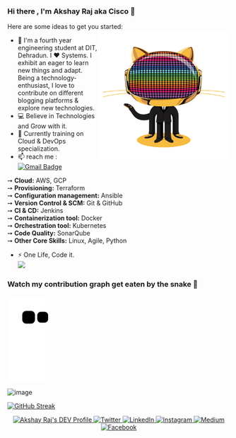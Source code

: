 ### Hi there , I'm Akshay Raj aka Cisco 👋

Here are some ideas to get you started:
<img align="right" alt="GIF" height="300px" src='https://github.com/theakshayraj/Cool-Readme-ideas/blob/68f1ef2bf6a85ea818233d33b6a5085d15249940/data/octocat/daftpunktocat-guy.gif' />
- 🔭 I'm a fourth year engineering student at DIT, Dehradun. I ❤️ Systems. I exhibit an eager to learn new things and adapt. Being a technology-enthusiast, I love to contribute on different blogging platforms & explore new technologies.
- 💻 Believe in Technologies and Grow with it.
- 🌱 Currently training on Cloud & DevOps specialization.
- 📫 reach me :
[![Gmail Badge](https://img.shields.io/badge/Microsoft_Outlook-0078D4?style=for-the-badge&logo=microsoft-outlook&logoColor=white&link=mailto:theakshayraj@outlook.com)](mailto:theakshayraj@outlook.com) 

➙ **Cloud:** AWS, GCP <br>
➙ **Provisioning:**             Terraform <br>
➙ **Configuration management:** Ansible <br>
➙ **Version Control & SCM:**    Git & GitHub <br>
➙ **CI & CD:**                  Jenkins <br>
➙ **Containerization tool:**    Docker <br>
➙ **Orchestration tool:**       Kubernetes <br>
➙ **Code Quality:**             SonarQube <br>
➙ **Other Core Skills:**        Linux, Agile, Python<br>
- ⚡   One Life, Code it. <div align='justify'>
![](https://komarev.com/ghpvc/?username=theakshayraj&color=brightgreen)
           
###    Watch my contribution graph get eaten by the snake 🐍

<!-- refer this: https://dev.to/mishmanners/how-to-enable-github-actions-on-your-profile-readme-for-a-contribution-graph-4l66 -->
![theakshayraj snake gif](https://github.com/theakshayraj/theakshayraj/blob/b21604aba904e2dea5d8e6f7de8d145f19e331b6/github-contribution-grid-snake.svg)      
     
![image](https://github.com/saadeghi/saadeghi/blob/master/dino.gif)    
     
<!--[![GitHub Streak](https://github-readme-streak-stats.herokuapp.com?user=theakshayraj&theme=dark&hide_border=true)](https://git.io/streak-stats) -->
[![GitHub Streak](https://github-readme-streak-stats.herokuapp.com?user=theakshayraj&theme=blux&hide_border=true)](https://git.io/streak-stats)    
<p align="center">
  <a href="https://dev.to/theakshayraj">
  <img src="https://d2fltix0v2e0sb.cloudfront.net/dev-badge.svg" alt="Akshay Raj's DEV Profile" height="30" width="30">
   </a>
  <a href="https://twitter.com/_cisco_x" target="_blank">
    <img src="https://img.shields.io/badge/twitter-%231DA1F2.svg?&style=for-the-badge&logo=twitter&logoColor=white&color=071A2C" alt="Twitter"/>
  </a>
  <a href="https://www.linkedin.com/in/akshay-raj-268149139/" target="_blank">
    <img src="https://img.shields.io/badge/linkedin-%230077B5.svg?&style=for-the-badge&logo=linkedin&logoColor=white&color=071A2C" alt="LinkedIn"/>
  </a>
  <a href="https://www.instagram.com/cisco._.x/" target="_blank">
    <img src="https://img.shields.io/badge/instagram-%23E4405F.svg?&style=for-the-badge&logo=instagram&logoColor=white&color=071A2C" alt="Instagram"/>
  </a>
  <a href="https://medium.com/@akshayraj_58421" target="_blank">
    <img src="https://img.shields.io/badge/medium-%2312100E.svg?&style=for-the-badge&logo=medium&logoColor=white&color=071A2C" alt="Medium"/>
  </a>
  <a href="https://www.facebook.com/theAxAy" target="_blank">
    <img src="https://img.shields.io/badge/facebook-%231877F2.svg?&style=for-the-badge&logo=facebook&logoColor=white&color=071A2C" alt="Facebook"/>
  </a>
    
</p>
<br>
<!--
**theakshayraj/theakshayraj** is a ✨ _special_ ✨ repository because its `README.md` (this file) appears on your GitHub profile.
- 👯 Looking for intern opportunities
